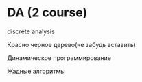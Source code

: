 # DA (2 course)
discrete analysis

Красно черное дерево(не забудь вставить)

Динамическое программирование

Жадные алгоритмы
